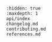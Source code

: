 ```{include} ../README.md

```

```{toctree}
:hidden: true
:maxdepth: 1
api/index
changelog.md
contributing.md
references.md

```
